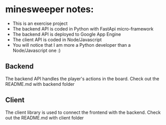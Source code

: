 # minesweeper notes:
- This is an exercise project
- The backend API is coded in Python with FastApi micro-framework
- The backend API is deployed to Google App Engine
- The client API is coded in Node/Javascript
- You will notice that I am more a Python developer than a Node/Javascript one :)



## Backend
The backend API handles the player's actions in the board.
Check out the README.md with backend folder

## Client
The client library is used to connect the frontend with the backend.
Check out the README.md with client folder
